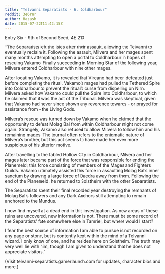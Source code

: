 ```yaml
---
title: "Telvanni Separatists - 6. Coldharbour"
reddit: 3e6rnr
author: Hazash_
date: 2015-07-22T11:42:15Z
---
```


Entry Six - 9th of Second Seed, 4E 210

“The Separatists left the Isles after their assault, allowing the Telvanni to eventually reclaim it. Following the assault, Milvera and her mages spent many months attempting to open a portal to Coldharbour in hopes of rescuing Vakamo. Finally succeeding in Morning Star of the following year, Milvera entered Coldharbour with nine other mages.

After locating Vakamo, it is revealed that Vircano had been defeated just before completing the ritual. Vakamo’s mages had pulled the Tethered Spire into Coldharbour to prevent the ritual’s curse from dispelling on Nirn. Milvera asked how Vakamo could pull the Spire into Coldharbour, to which he claimed that it was the act of the Tribunal. Milvera was skeptical, given that Vakamo had never since shown any reverence towards - or prayed for assistance from - the Living Gods.

Milvera’s rescue was turned down by Vakamo when he claimed that the opportunity to defeat Molag Bal from within Coldharbour might not come again. Strangely, Vakamo also refused to allow Milvera to follow him and his remaining mages. The journal often refers to the enigmatic nature of Milvera’s brother, but this act seems to have made her even more suspicious of his ulterior motive.

After travelling to the fabled Hollow City in Coldharbour, Milvera and her mages later became part of the force that was responsible for ending the Planemeld; this force consisting of members of the Mages and Fighters Guilds. Vakamo ultimately assisted this force in assaulting Molag Bal’s inner sanctum by drawing a large force of Daedra away from them. Following the end of the Planemeld, he returned to Solstheim with the other Separatists.

The Separatists spent their final recorded year destroying the remnants of Molag Bal’s followers and any Dark Anchors still attempting to remain anchored to the Mundus.

I now find myself at a dead end in this investigation. As new areas of these ruins are uncovered, new information is not. There must be some record of the Separatists’ fate somewhere else in Tamriel, but where would I start?

I fear the best source of information I am able to pursue is not recorded on any page or stone, but is contently kept within the mind of a Telvanni wizard. I only know of one, and he resides here on Solstheim. The truth may very well lie with him, though I am given to understand that he does not appreciate visitors.”

(Visit telvanni-separatists.gamerlaunch.com for updates, character bios and more.)
